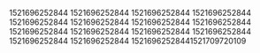 1521696252844
1521696252844
1521696252844
1521696252844
1521696252844
1521696252844
1521696252844
1521696252844
1521696252844
1521696252844
1521696252844
1521696252844
1521696252844
1521696252844
15216962528441521709720109